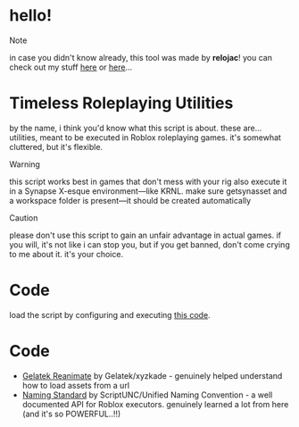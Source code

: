 # hello!
> [!NOTE]
> in case you didn't know already, this tool was made by **relojac**! you can check out my stuff [here](https://www.youtube.com/@relojac) or [here](https://www.youtube.com/@r_lojac)...

# Timeless Roleplaying Utilities
by the name, i think you'd know what this script is about.
these are... utilities, meant to be executed in Roblox roleplaying games.
it's somewhat cluttered, but it's flexible.
> [!WARNING]
> this script works best in games that don't mess with your rig
> also execute it in a Synapse X-esque environment—like KRNL. make sure getsynasset and a workspace folder is present—it should be created automatically

> [!CAUTION]
> please don't use this script to gain an unfair advantage in actual games.
> if you will, it's not like i can stop you, but if you get banned, don't come crying to me about it. it's your choice.

# Code
load the script by configuring and executing [this code](https://github.com/relojac/TimelessRPUtils/blob/main/EXECUTEME.lua).

# Code
- [Gelatek Reanimate](https://github.com/Gelatekussy/GelatekReanimate/tree/main) by Gelatek/xyzkade - genuinely helped understand how to load assets from a url
- [Naming Standard](https://github.com/unified-naming-convention/NamingStandard/tree/main) by ScriptUNC/Unified Naming Convention - a well documented API for Roblox executors. genuinely learned a lot from here (and it's so POWERFUL..!!)

